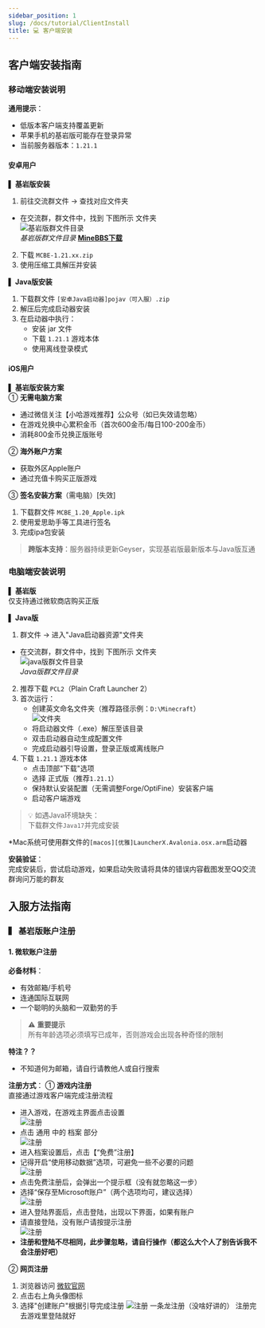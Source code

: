 ```yaml
---
sidebar_position: 1
slug: /docs/tutorial/ClientInstall
title: 💻 客户端安装
---
```


## 客户端安装指南

### 移动端安装说明
**通用提示**：
- 低版本客户端支持覆盖更新
- 苹果手机的基岩版可能存在登录异常
- 当前服务器版本：`1.21.1`

#### 安卓用户
▌ **基岩版安装**  
1. 前往交流群文件 → 查找对应文件夹  
  - 在交流群，群文件中，找到 下图所示 文件夹  
  ![基岩版群文件目录](/img/BEGameFile.png "基岩版群文件目录")  
  *基岩版群文件目录*
  [**MineBBS下载**](http://www.minebbs.net/mc/#/)  
2. 下载 `MCBE-1.21.xx.zip`
3. 使用压缩工具解压并安装

▌ **Java版安装**  
1. 下载群文件 `[安卓Java启动器]pojav（可入服）.zip`
2. 解压后完成启动器安装
3. 在启动器中执行：
   - 安装 jar 文件
   - 下载 `1.21.1` 游戏本体
   - 使用离线登录模式

#### iOS用户
▌ **基岩版安装方案**  
① **无需电脑方案**  
- 通过微信关注【小哈游戏推荐】公众号（如已失效请忽略）  
- 在游戏兑换中心累积金币（首次600金币/每日100-200金币）  
- 消耗800金币兑换正版账号  

② **海外账户方案**  
- 获取外区Apple账户  
- 通过充值卡购买正版游戏  

③ **签名安装方案**（需电脑）[失效]  
1. 下载群文件 `MCBE_1.20_Apple.ipk`
2. 使用爱思助手等工具进行签名
3. 完成ipa包安装

> **跨版本支持**：服务器持续更新Geyser，实现基岩版最新版本与Java版互通

### 电脑端安装说明
▌ **基岩版**  
仅支持通过微软商店购买正版

▌ **Java版**  
1. 群文件 → 进入"Java启动器资源"文件夹
  - 在交流群，群文件中，找到 下图所示 文件夹  
  ![java版群文件目录](/img/JEGameFile.png "Java版群文件目录")  
  *Java版群文件目录*
2. 推荐下载 `PCL2`（Plain Craft Launcher 2）
3. 首次运行：
   - 创建英文命名文件夹（推荐路径示例：`D:\Minecraft`）  
   ![文件夹](/img/NewText.png "文件夹")  
   - 将启动器文件（.exe）解压至该目录
   - 双击启动器自动生成配置文件
   - 完成启动器引导设置，登录正版或离线账户
4. 下载 `1.21.1` 游戏本体
   - 点击顶部"下载"选项
   - 选择 正式版（推荐`1.21.1`）
   - 保持默认安装配置（无需调整Forge/OptiFine）安装客户端
   - 启动客户端游戏
> 💡 如遇Java环境缺失：  
> 下载群文件`Java17`并完成安装

*Mac系统可使用群文件的`[macos][优雅]LauncherX.Avalonia.osx.arm`启动器

**安装验证**：  
完成安装后，尝试启动游戏，如果启动失败请将具体的错误内容截图发至QQ交流群询问万能的群友
## 入服方法指南

### ▍ 基岩版账户注册

#### 1. 微软账户注册
**必备材料**：
- 有效邮箱/手机号
- 连通国际互联网
- 一个聪明的头脑和一双勤劳的手

> ⚠️ **重要提示**  
> 所有年龄选项必须填写已成年，否则游戏会出现各种奇怪的限制

**特注？？**
- 不知道何为邮箱，请自行请教他人或自行搜索

**注册方式**：
① **游戏内注册**  
直接通过游戏客户端完成注册流程  
- 进入游戏，在游戏主界面点击设置  
![注册](/img/msreg/msreg1.png "注册")
- 点击 通用 中的 档案 部分  
![注册](/img/msreg/msreg2.png "注册")
- 进入档案设置后，点击【“免费”注册】  
- 记得开启“使用移动数据”选项，可避免一些不必要的问题  
![注册](/img/msreg/msreg3.png "注册")
- 点击免费注册后，会弹出一个提示框（没有就忽略这一步）  
- 选择“保存至Microsoft账户”（两个选项均可，建议选择）  
![注册](/img/msreg/msreg4.png "注册")
- 进入登陆界面后，点击登陆，出现以下界面，如果有账户  
- 请直接登陆，没有账户请按提示注册  
![注册](/img/msreg/msreg5.png "注册")
- **注册和登陆不尽相同，此步骤忽略，请自行操作（都这么大个人了别告诉我不会注册好吧）**

② **网页注册**  
1. 浏览器访问 [微软官网](https://account.microsoft.com/)
2. 点击右上角头像图标
3. 选择"创建账户"根据引导完成注册
![注册](/img/msreg/msreg6.png "注册")
一条龙注册（没啥好讲的）
注册完去游戏里登陆就好


